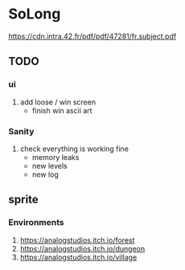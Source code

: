 # SoLong
https://cdn.intra.42.fr/pdf/pdf/47281/fr.subject.pdf

## TODO

### ui

1. add loose / win screen
	- finish win ascii art

### Sanity

1. check everything is working fine
	- memory leaks
	- new levels
	- new log

## sprite

### Environments

1. https://analogstudios.itch.io/forest
2. https://analogstudios.itch.io/dungeon
3. https://analogstudios.itch.io/village
